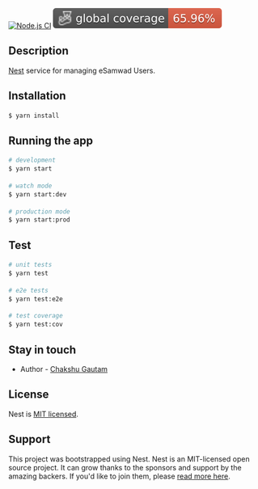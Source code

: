 [![Node.js CI](https://github.com/Samagra-Development/esamwad-user-service/actions/workflows/ci.yml/badge.svg?branch=master)](https://github.com/Samagra-Development/esamwad-user-service/actions/workflows/ci.yml)
![Coverage](./badges/coverage-global%20coverage.svg)

## Description

[Nest](https://github.com/nestjs/nest) service for managing eSamwad Users.

## Installation

```bash
$ yarn install
```

## Running the app

```bash
# development
$ yarn start

# watch mode
$ yarn start:dev

# production mode
$ yarn start:prod
```

## Test

```bash
# unit tests
$ yarn test

# e2e tests
$ yarn test:e2e

# test coverage
$ yarn test:cov
```

## Stay in touch

- Author - [Chakshu Gautam](https://github.com/ChakshuGautam)

## License

Nest is [MIT licensed](LICENSE).

## Support

This project was bootstrapped using Nest. Nest is an MIT-licensed open source project. It can grow thanks to the sponsors and support by the amazing backers. If you'd like to join them, please [read more here](https://docs.nestjs.com/support).
